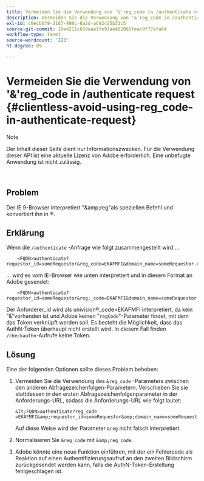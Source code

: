 ```yaml
---
title: Vermeiden Sie die Verwendung von '&'reg_code in /authenticate request
description: Vermeiden Sie die Verwendung von '&'reg_code in /authenticate request
exl-id: c0ecb6f9-2167-498c-8a2d-a692425b31c5
source-git-commit: 19ed211c65deaa1fe97ae462065feac9f77afa64
workflow-type: tm+mt
source-wordcount: '223'
ht-degree: 0%

---
```


# Vermeiden Sie die Verwendung von &#39;&amp;&#39;reg_code in /authenticate request {#clientless-avoid-using-reg_code-in-authenticate-request}

>[!NOTE]
>
>Der Inhalt dieser Seite dient nur Informationszwecken. Für die Verwendung dieser API ist eine aktuelle Lizenz von Adobe erforderlich. Eine unbefugte Anwendung ist nicht zulässig.

</br>



## Problem

Der IE 9-Browser interpretiert &quot;\&amp;reg&quot;als speziellen Befehl und konvertiert ihn in ®.

## Erklärung

Wenn die `/authenticate` -Anfrage wie folgt zusammengestellt wird ...


```
    <FQDN>authenticate? requestor_id=someRequestor&reg_code=EKAFMFI&domain_name=someRequestor.com&noflash=true&mso_id=someMvpd&redirect_url=someRequestor.redirect.url.html
```


... wird es vom IE-Browser wie unten interpretiert und in diesem Format an Adobe gesendet:


```
    <FQDN>authenticate?requestor_id=someRequestor&reg;_code=EKAFMFI&domain_name=someRequestor.com&noflash=true&mso_id=someMvpd&redirect_url=someRequestor.redirect.url.html
```


Der Anforderer\_id wird als univision®\_code=EKAFMFI interpretiert, da kein &quot;&amp;&quot;vorhanden ist und Adobe keinen &quot;`regCode`&quot;-Parameter findet, mit dem das Token verknüpft werden soll.  Es besteht die Möglichkeit, dass das AuthN-Token überhaupt nicht erstellt wird. In diesem Fall finden `/checkauthn`-Aufrufe keine Token.



## Lösung

Eine der folgenden Optionen sollte dieses Problem beheben:

1. Vermeiden Sie die Verwendung des `&reg_code` -Parameters zwischen den anderen Abfragezeichenfolgen-Parametern.  Verschieben Sie sie stattdessen in den ersten Abfragezeichenfolgenparameter in der Anforderungs-URL, sodass die Anforderungs-URL wie folgt lautet:


       &lt;FQDN>authenticate?reg_code =EKAFMFI&amp;requestor_id=someRequestor&amp;domain_name=someRequestor.com&amp;noflash=true&amp;mso_id=someMvpd&amp;redirect_url=someRequestor.redirect.url.html
   

   Auf diese Weise wird der Parameter `&reg` nicht falsch interpretiert.

1. Normalisieren Sie `&reg_code` mit `&amp;reg_code`.

1. Adobe könnte eine neue Funktion einführen, mit der ein Fehlercode als Reaktion auf einen Authentifizierungsaufruf an den zweiten Bildschirm zurückgesendet werden kann, falls die AuthN-Token-Erstellung fehlgeschlagen ist.

